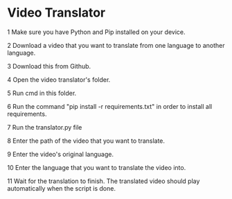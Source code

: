 # Video Translator

1 Make sure you have Python and Pip installed on your device.

2 Download a video that you want to translate from one language to another language.

3 Download this from Github.

4 Open the video translator's folder.

5 Run cmd in this folder.

6 Run the command "pip install -r requirements.txt" in order to install all requirements.

7 Run the translator.py file

8 Enter the path of the video that you want to translate.

9 Enter the video's original language.

10 Enter the language that you want to translate the video into.

11 Wait for the translation to finish. The translated video should play automatically when the script is done.
